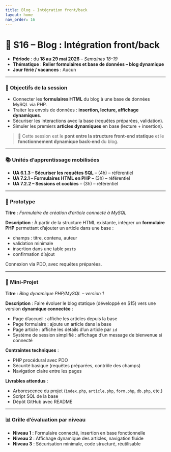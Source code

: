 ```yaml
---
title: Blog - Intégration front/back
layout: home
nav_order: 16
---
```

# **📅 S16 – Blog : Intégration front/back**

- **Période** : du **18 au 29 mai 2026** – *Semaines 18–19*
- **Thématique** : **Relier formulaires et base de données – blog dynamique**
- **Jour férié / vacances** : Aucun

---

### 🧭 Objectifs de la session

* Connecter les **formulaires HTML** du blog à une base de données MySQL via PHP.
* Traiter les envois de données : **insertion, lecture, affichage dynamiques**.
* Sécuriser les interactions avec la base (requêtes préparées, validation).
* Simuler les premiers **articles dynamiques** en base (lecture + insertion).

> 🔗 Cette session est le **pont entre la structure front-end statique** et le **fonctionnement dynamique back-end** du blog.

---

### 📚 Unités d’apprentissage mobilisées

* **UA 6.1.3 – Sécuriser les requêtes SQL** – (4h) – référentiel
* **UA 7.2.1 – Formulaires HTML en PHP** – (3h) – référentiel
* **UA 7.2.2 – Sessions et cookies** – (3h) – référentiel

---

### 🧩 Prototype

**Titre** : *Formulaire de création d’article connecté à MySQL*

**Description** :
À partir de la structure HTML existante, intégrer un **formulaire PHP** permettant d’ajouter un article dans une base :

* champs : titre, contenu, auteur
* validation minimale
* insertion dans une table `posts`
* confirmation d’ajout

Connexion via PDO, avec requêtes préparées.

---

### 🧪 Mini-Projet

**Titre** : *Blog dynamique PHP/MySQL – version 1*

**Description** :
Faire évoluer le blog statique (développé en S15) vers une version **dynamique connectée** :

* Page d’accueil : affiche les articles depuis la base
* Page formulaire : ajoute un article dans la base
* Page article : affiche les détails d’un article par `id`
* Système de session simplifié : affichage d’un message de bienvenue si connecté

**Contraintes techniques** :

* PHP procédural avec PDO
* Sécurité basique (requêtes préparées, contrôle des champs)
* Navigation claire entre les pages

**Livrables attendus** :

* Arborescence du projet (`index.php`, `article.php`, `form.php`, `db.php`, etc.)
* Script SQL de la base
* Dépôt GitHub avec README

---

### 📊 Grille d’évaluation par niveau

* **Niveau 1** : Formulaire connecté, insertion en base fonctionnelle
* **Niveau 2** : Affichage dynamique des articles, navigation fluide
* **Niveau 3** : Sécurisation minimale, code structuré, réutilisable
